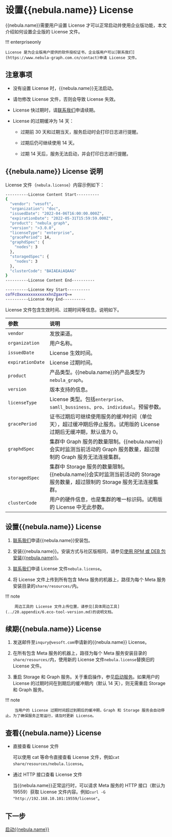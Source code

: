# 设置{{nebula.name}} License

{{nebula.name}}需要用户设置 License 才可以正常启动并使用企业版功能，本文介绍如何设置企业版的 License 文件。

!!! enterpriseonly

    License 是为企业版用户提供的软件授权证书，企业版用户可以[联系我们](https://www.nebula-graph.com.cn/contact)申请 License 文件。

## 注意事项

- 没有设置 License 时，{{nebula.name}}无法启动。

- 请勿修改 License 文件，否则会导致 License 失效。

- License 快过期时，请[联系我们](https://www.nebula-graph.com.cn/contact)申请续期。

- License 的过期缓冲为 14 天：

  - 过期前 30 天和过期当天，服务启动时会打印日志进行提醒。

  - 过期后仍可继续使用 14 天。

  - 过期 14 天后，服务无法启动，并会打印日志进行提醒。

## {{nebula.name}} License 说明

License 文件（`nebula.license`）内容示例如下：

```bash
----------License Content Start----------
{
  "vendor": "vesoft",
  "organization": "doc",
  "issuedDate": "2022-04-06T16:00:00.000Z",
  "expirationDate": "2022-05-31T15:59:59.000Z",
  "product": "nebula_graph",
  "version": ">3.0.0",
  "licenseType": "enterprise",
  "gracePeriod": 14,
  "graphdSpec": {
    "nodes": 3
  },
  "storagedSpec": {
    "nodes": 3
  },
  "clusterCode": "BAIAEAiAQAAG"
}
----------License Content End----------

----------License Key Start----------
cofFcOxxxxxxxxxxxxxhnZgaxrQ==
----------License Key End----------
```

License 文件包含生效时间、过期时间等信息。说明如下。

|参数|说明|
|:---|:---|
|`vendor`| 发放渠道。|
|`organization`| 用户名称。|
|`issuedDate`| License 生效时间。|
|`expirationDate`| License 过期时间。|
|`product`| 产品类型。{{nebula.name}}的产品类型为`nebula_graph`。|
|`version`| 版本支持的信息。|
|`licenseType`| License 类型。包括`enterprise`、`samll_bussiness`、`pro`、`individual`。预留参数。|
|`gracePeriod`| 证书过期后可继续使用服务的缓冲时间（单位天），超过缓冲期后停止服务。试用版的 License 过期后无缓冲期，默认值为 0。 |
|`graphdSpec`| 集群中 Graph 服务的数量限制。{{nebula.name}}会实时监测当前活动的 Graph 服务数量，超过限制的 Graph 服务无法连接集群。|
|`storagedSpec`| 集群中 Storage 服务的数量限制。{{nebula.name}}会实时监测当前活动的 Storage 服务数量，超过限制的 Storage 服务无法连接集群。|
|`clusterCode`| 用户的硬件信息，也是集群的唯一标识码。试用版的 License 中无此参数。 |

## 设置{{nebula.name}} License

1. [联系我们](https://www.nebula-graph.com.cn/contact)申请{{nebula.name}}安装包。

2. 安装{{nebula.name}}。安装方式与社区版相同，请参见[使用 RPM 或 DEB 包安装{{nebula.name}}](2.compile-and-install-nebula-graph/2.install-nebula-graph-by-rpm-or-deb.md)。

3. [联系我们](https://www.nebula-graph.com.cn/contact)申请 License 文件`nebula.license`。

4. 将 License 文件上传到所有包含 Meta 服务的机器上，路径为每个 Meta 服务安装目录的`share/resources/`内。

  !!! note

        周边工具的 License 文件上传位置，请参见[具体周边工具](../20.appendix/6.eco-tool-version.md)的说明文档。

## 续期{{nebula.name}} License

1. 发送邮件至`inqury@vesoft.com`申请新的{{nebula.name}} License。

2. 在所有包含 Meta 服务的机器上，路径为每个 Meta 服务安装目录的`share/resources/`内，使用新的 License 文件`nebula.license`替换旧的 License 文件。

3. 重启 Storage 和 Graph 服务。关于重启操作，参见[启动服务](manage-service.md)。如果用户的 License 的过期时间在到期后的缓冲期内（默认 14 天），则无需重启 Storage 和 Graph 服务。

  !!! note

        当用户的 License 过期时间超过到期后的缓冲期，Graph 和 Storage 服务会自动停止。为了确保服务正常运行，请及时更新 License。

## 查看{{nebula.name}} License

- 直接查看 License 文件

  可以使用 cat 等命令直接查看 License 文件，例如`cat share/resources/nebula.license`。

- 通过 HTTP 接口查看 License 文件

  当{{nebula.name}}正常运行时，可以请求 Meta 服务的 HTTP 接口（默认为19559）获取 License 文件内容。例如`curl -G "http://192.168.10.101:19559/license"`。

## 下一步

[启动{{nebula.name}}](manage-service.md)
